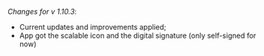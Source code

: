 _Changes for v 1.10.3_:
- Current updates and improvements applied;
- App got the scalable icon and the digital signature (only self-signed for now)
